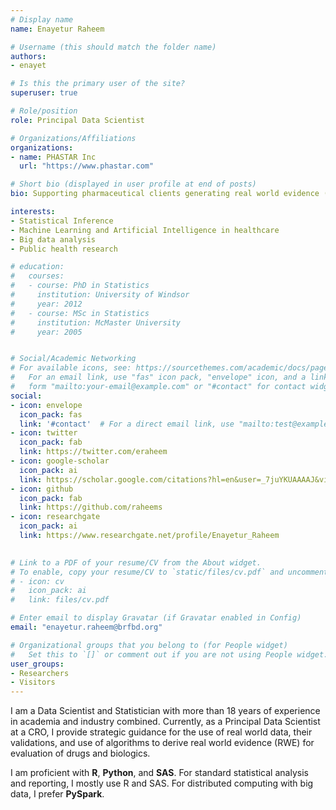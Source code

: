 ```yaml
---
# Display name
name: Enayetur Raheem

# Username (this should match the folder name)
authors:
- enayet

# Is this the primary user of the site?
superuser: true

# Role/position
role: Principal Data Scientist

# Organizations/Affiliations
organizations:
- name: PHASTAR Inc
  url: "https://www.phastar.com"

# Short bio (displayed in user profile at end of posts)
bio: Supporting pharmaceutical clients generating real world evidence (RWE) from real world data (RWD). The best way to get a response from me is to leave a comment down below. For career advice, please use email. Opinion expressed here are my own.

interests:
- Statistical Inference
- Machine Learning and Artificial Intelligence in healthcare
- Big data analysis
- Public health research 

# education:
#   courses:
#   - course: PhD in Statistics
#     institution: University of Windsor
#     year: 2012
#   - course: MSc in Statistics
#     institution: McMaster University
#     year: 2005


# Social/Academic Networking
# For available icons, see: https://sourcethemes.com/academic/docs/page-builder/#icons
#   For an email link, use "fas" icon pack, "envelope" icon, and a link in the
#   form "mailto:your-email@example.com" or "#contact" for contact widget.
social:
- icon: envelope
  icon_pack: fas
  link: '#contact'  # For a direct email link, use "mailto:test@example.org".
- icon: twitter
  icon_pack: fab
  link: https://twitter.com/eraheem
- icon: google-scholar 
  icon_pack: ai
  link: https://scholar.google.com/citations?hl=en&user=_7juYKUAAAAJ&view_op=list_works&sortby=pubdate
- icon: github
  icon_pack: fab
  link: https://github.com/raheems
- icon: researchgate
  icon_pack: ai
  link: https://www.researchgate.net/profile/Enayetur_Raheem
  

# Link to a PDF of your resume/CV from the About widget.
# To enable, copy your resume/CV to `static/files/cv.pdf` and uncomment the lines below.
# - icon: cv
#   icon_pack: ai
#   link: files/cv.pdf

# Enter email to display Gravatar (if Gravatar enabled in Config)
email: "enayetur.raheem@brfbd.org"

# Organizational groups that you belong to (for People widget)
#   Set this to `[]` or comment out if you are not using People widget.
user_groups:
- Researchers
- Visitors
---
```


I am a Data Scientist and Statistician with more than 18 years of experience in academia and industry combined. Currently, as a Principal Data Scientist at a CRO, I provide strategic guidance for the use of real world data, their validations, and use of algorithms to derive real world evidence (RWE) for evaluation of drugs and biologics.

I am proficient with __R__, __Python__, and __SAS__. For standard statistical analysis and reporting, I mostly use R and SAS. For distributed computing with big data, I prefer __PySpark__. 